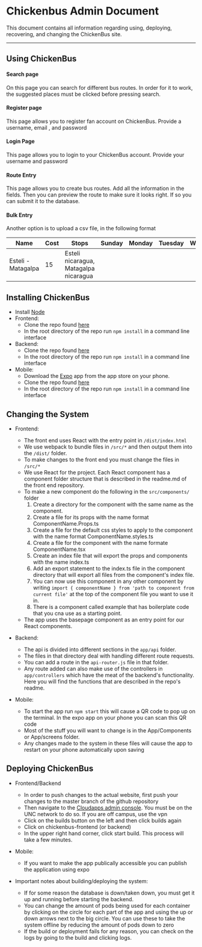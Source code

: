 Chickenbus Admin Document
===================


This document contains all information regarding using, deploying, recovering, and changing the ChickenBus site.

----------


Using ChickenBus
-------------

####  Search page

On this page you can search for different bus routes. In order for it to work, the suggested places must be clicked before pressing search.

####  Register page

This page allows you to register fan account on ChickenBus. Provide a username, email , and password

####  Login Page
This page allows you to login to your ChickenBus account. Provide your username and password

#### Route Entry

This page allows you to create bus routes. Add all the information in the fields. Then you can preview the route to make sure it looks right. If so you can submit it to the database.

#### Bulk Entry
Another option is to upload a csv file, in the following format

|Name	|Cost	|Stops	|Sunday	|Monday	|Tuesday	|Wednesday	|Thursday	|Friday	|Saturday	|Duration	|Notes|
| ------- | --- | ------------------ | -----| -----| -----| -----| -----| -----| -----| -----| -----|
|Esteli - Matagalpa	|15	|Esteli nicaragua, Matagalpa nicaragua		|	| | | | | | | 23| notes|

Installing ChickenBus
-------------
- Install [Node](https://nodejs.org/en/)
- Frontend:
    - Clone the repo found [here](https://github.com/KyleMartin95/ChickenBus-Frontend)
    - In the root directory of the repo run `npm install` in a command line interface
- Backend:
    - Clone the repo found [here](https://github.com/KyleMartin95/ChickenBus-Backend)
    - In the root directory of the repo run `npm install` in a command line interface
- Mobile:
    - Download the [Expo](https://expo.io/) app from the app store on your phone.
    - Clone the repo found [here](https://github.com/KyleMartin95/ChickenBus-Mobile)
    - In the root directory of the repo run `npm install` in a command line interface

Changing the System
-------------
- Frontend:
    - The front end uses React with the entry point in `/dist/index.html`
    - We use webpack to bundle files in `/src/*` and then output them into the `/dist/` folder.
    - To make changes to the front end you must change the files in `/src/*`
    - We use React for the project. Each React component has a component folder structure that is described in the readme.md of the front end repository.
    - To make a new component do the following in the `src/components/` folder
        1. Create a directory for the component with the same name as the component.
        2. Create a file for its props with the name format ComponentName.Props.ts
        3. Create a file for the default css styles to apply to the component with the name format ComponentName.styles.ts
        4. Create a file for the component with the name formate ComponentName.tsx
        5. Create an index file that will export the props and components with the name index.ts
        6. Add an export statement to the index.ts file in the component directory that will export all files from the component's index file.
        7. You can now use this component in any other component by writing `import { componentName } from 'path to component from current file'` at the top of the component file you want to use it in.
        8. There is a component called example that has boilerplate code that you cna use as a starting point.
    - The app uses the basepage component as an entry point for our React components.

- Backend:
    - The api is divided into different sections in the `app/api` folder.
    - The files in that directory deal with handling different route requests.
    - You can add a route in the `api-router.js` file in that folder.
    - Any route added can also make use of the controllers in `app/controllers` which have the meat of the backend's functionality. Here you will find the functions that are described in the repo's readme.

- Mobile:
    - To start the app run `npm start` this will cause a QR code to pop up on the terminal. In the expo app on your phone you can scan this QR code
    - Most of the stuff you will want to change is in the App/Components or App/screens folder.
    - Any changes made to the system in these files will cause the app to restart on your phone automatically upon saving

Deploying ChickenBus
-------------
- Frontend/Backend
    - In order to push changes to the actual website, first push your changes to the master branch of the github repository
    - Then navigate to the [Cloudapps admin console](https://console.cloudapps.unc.edu/console/project/einsler/overview). You must be on the UNC network to do so. If you are off campus, use the vpn
    - Click on the builds button on the left and then click builds again
    - Click on chickenbus-frontend (or backend)
    - In the upper right hand corner, click start build. This process will take a few minutes.

- Mobile:
    - If you want to make the app publically accessible you can publish the application using expo

- Important notes about building/deploying the system:
    - If for some reason the database is down/taken down, you must get it up and running before starting the backend.
    - You can change the amount of pods being used for each container by clicking on the circle for each part of the app and using the up or down arrows next to the big circle. You can use these to take the system offline by reducing the amount of pods down to zero
    - If the build or deployment fails for any reason, you can check on the logs by going to the build and clicking logs.
